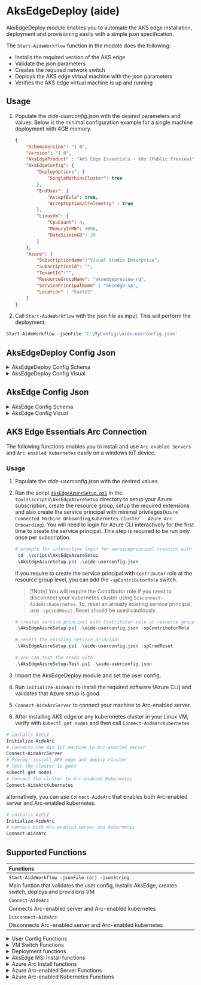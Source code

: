# AksEdgeDeploy (aide)

AksEdgeDeploy module enables you to automate the AKS edge installation, deployment and provisioning easily with a simple json specification.

The `Start-AideWorkflow` function in the modole does the following:

- Installs the required version of the AKS edge
- Validate the json parameters
- Creates the required network switch
- Deploys the AKS edge virtual machine with the json parameters
- Verifies the AKS edge virtual machine is up and running

## Usage

1. Populate the *aide-userconfig.json* with the desired parameters and values. Below is the minimal configuration example for a single machine deployment with 4GB memory.

    ```json
    {
        "SchemaVersion": "1.0",
        "Version": "1.0",
        "AksEdgeProduct" : "AKS Edge Essentials - K8s (Public Preview)",
        "AksEdgeConfig": {
            "DeployOptions": {
                "SingleMachineCluster": true
            },
            "EndUser": {
                "AcceptEula": true,
                "AcceptOptionalTelemetry" : true
            },
            "LinuxVm": {
                "CpuCount": 4,
                "MemoryInMB": 4096,
                "DataSizeinGB": 20
            }
        },
        "Azure": {
            "SubscriptionName":"Visual Studio Enterprise",
            "SubscriptionId": "",
            "TenantId":"",
            "ResourceGroupName": "aksedgepreview-rg",
            "ServicePrincipalName" : "aksedge-sp",
            "Location" : "EastUS"
        }
    }
    ```

2. Call `Start-AideWorkflow` with the json file as input. This will perform the deployment.

```powershell
Start-AideWorkflow -jsonFile 'C:\MyConfigs\aide-userconfig.json'
```

## AksEdgeDeploy Config Json

<details><summary>AksEdgeDeploy Config Schema</summary>
Find below the details of the supported parameters in the json file.
<details><summary>SchemaVersion</summary>

| | |
| --------- | -------- |
|Required | Mandatory |
|Type / Values | 1.1 |
|Description | Fixed value, schema version. Reserved|
</details>
<details><summary>Version</summary>

| | |
| --------- | -------- |
|Required | Mandatory |
|Type / Values | 1.0 |
|Description | Fixed value, json instance version. Reserved|
</details>
<details><summary>AksEdgeProduct</summary>

| | |
| --------- | -------- |
|Required | Mandatory |
|Type / Values | AKS Edge Essentials - K8s (Public Preview) <br> AKS Edge Essentials - K3s (Public Preview)|
|Description | Desired product K8s or K3s|
</details>
<details><summary>AksEdgeProductUrl</summary>

| | |
| --------- | -------- |
|Required | Optional |
|Type / Values | URL|
|Description |URL to download the MSI|
</details>
<details><summary>AksEdgeConfig</summary>

| | |
| --------- | -------- |
|Required | Optional |
|Type / Values | Json object|
|Description |Embedded json object for AKS Edge Configuration|
</details>
<details><summary>AksEdgeConfigFile</summary>

| | |
| --------- | -------- |
|Required | Optional |
|Type / Values | String |
|Description |File path to the AKS Edge Configuration json. Either `AksEdgeConfig` or `AksEdgeConfigFile` needs to be specified.|
</details>
<details><summary>Azure</summary>

| Parameter | Required | Type / Values | Comments |
| --------- | -------- |---------------- | -------- |
| ClusterName | Optional | String | Name of the cluster for Arc connection. Default is hostname-distribution (abc-k8s or def-k3s)|
| SubscriptionName | Mandatory | GUID | SubscriptionName  |
| SubscriptionId | Optional | GUID | SubscriptionId  |
| TenantId | Optional | GUID | TenantId  |
| ResourceGroupName | Mandatory | String | ResourceGroupName  |
| ServicePrincipalName | Mandatory | String | ServicePrincipalName  |
| Location | Mandatory | String | Location  |
| `Auth`.ServicePrincipalId |Optional | String | Specify service principal appID to use|
| `Auth`.Password |Optional| String | Specify the password (clear) |
</details>
</details>
<details><summary>AksEdgeDeploy Config Visual</summary>

![AksEdgeDeploy json](AksEdgeDeploy.png)

</details>

## AksEdge Config Json

<details><summary>AksEdge Config Schema</summary>
The below table provides the schema for the AksEdge Deployment Configuration json.
<details><summary>DeployOptions</summary>

| Parameter | Required | Type / Values | Comments |
| --------- | -------- | --------------- | -------- |
| SingleMachineCluster | Mandatory | Boolean | SingleMachine with internal switch  created when true |
| NodeType | Mandatory | [Linux &#124; Windows &#124; LinuxAndWindows] | Windows only is supported in Full Kubernetes deployment |
| NetworkPlugin | Optional | [calico &#124; flannel] | flannel is default |
| Headless | Optional | Boolean | Headless mode |
| TimeoutSeconds|Optional|Int| This specifies the maximum wait for a kubernetes node to reach a specified state (eg. Ready) |
| JoinCluster|Optional| Boolean | the new deployment will join an existing remote cluster. SingleMachineCluster should be false when this is set to true |
| ControlPlane|Optional|Boolean| This parameter indicates that the Linux node of this deployment will join an existing cluster as a node that runs the control plane |
| ClusterJoinToken|Optional|String| The cluster join token used for joining an existing cluster |
| DiscoveryTokenHash|Optional|String| The discovery token hash used for joining an existing cluster |
</details>
<details><summary>EndUser</summary>

| Parameter | Required | Type / Values | Comments |
| --------- | -------- | --------------- | -------- |
| AcceptEula | Mandatory | Yes |  Accept Eula |
| AcceptOptionalTelemetry | Optional | Yes |  Accept optional telemetry to be sent |
</details>
<details><summary>LinuxVm</summary>

| Parameter | Required | Type / Values | Comments |
| --------- | -------- | --------------- | -------- |
| CpuCount | Optional |2 | CpuCount|
| MemoryInMB | Optional |2| MemoryInMB|
| DataSizeInGB | Optional | 2-2000| Size in GB|
| Ip4Address | Optional | IPv4 |  Static IP Address for the Linux Node VM |
</details>

<details><summary>WindowsVm</summary>

| Parameter | Required | Type / Values | Comments |
| --------- | -------- | --------------- | -------- |
| CpuCount | Optional |2 | CpuCount|
| MemoryInMB | Optional |2| MemoryInMB|
| Ip4Address | Optional | IPv4 |  Static IP Address for the Windows Node VM |
</details>
<details><summary>Network</summary>

| Parameter | Required | Type / Values | Comments |
| --------- | -------- |---------------- | -------- |
| `VSwitch`.Type | Optional | External |Only **External** switch supported currently. SingleMachine cluster uses Internal switch always and does not required to be specified.|
| `VSwitch`.Name | Optional | String | Switch name to use |
| `VSwitch`.AdapterName | Mandatory | String | NetAdapterName for VSwitch, mandatory for Full kubernetes deployment |
| ControlPlaneEndpointIp | Optional | IPv4 |  This parameter allows defining a specific IP address to be used as the control plane endpoint IP for the deployment. If not specified, the endpoint will equal the local Linux node's IP address when creating a new cluster |
| ServiceIPRangeSize | Optional | IPv4 |  Required for SingleMachine deployment |
| ServiceIPRangeStart | Optional | IPv4 |  Required for Scalable deployment |
| ServiceIPRangeEnd | Optional | IPv4 |  Required for Scalable deployment |
| Ip4GatewayAddress | Optional | IPv4 | Static Gateway IP Address |
| Ip4PrefixLength | Optional | [1..32] | IP PrefixLength |
| `Proxy`.Http | Optional | String | HttpProxy link |
| `Proxy`.Https | Optional | String | HttpsProxy link |
| `Proxy`.No | Optional | String | No-proxy specification |
| DnsServers | Optional | [IPv4] | Array of valid dns servers for VM |
</details>
</details>

<details><summary>AksEdge Config Visual</summary>

![AksEdge Schema json](AksEdgeSchema.png)
</details>

## AKS Edge Essentials Arc Connection

The following functions enables you to install and use `Arc enabled Servers` and `Arc enabled Kubernetes` easily on a windows IoT device.

### Usage

1. Populate the *aide-userconfig.json* with the desired values.
2. Run the script [`AksEdgeAzureSetup.ps1`](../../scripts/AksEdgeAzureSetup/AksEdgeAzureSetup.ps1) in the `tools\scripts\AksEdgeAzureSetup` directory to setup your Azure subscription, create the resource group, setup the required extensions and also create the service principal with minimal privileges(`Azure Connected Machine Onboarding`,`Kubernetes Cluster - Azure Arc Onboarding`). You will need to login for Azure CLI interactively for the first time to create the service principal. This step is required to be run only once per subscription.

   ```powershell
   # prompts for interactive login for serviceprincipal creation with minimal privileges
    cd .\scripts\AksEdgeAzureSetup
   .\AksEdgeAzureSetup.ps1 .\aide-userconfig.json
   ```

    If you require to create the service principal with `Contributor` role at the resource group level, you can add the `-spContributorRole` switch.

    >[!Note] You will require the Contributor role if you need to disconnect your kubernetes cluster using `Disconnect-AideArcKubernetes`.
    To, reset an already existing service principal, use `-spCredReset`. Reset should be used cautiously.

   ```powershell
   # creates service principal with Contributor role at resource group level
   .\AksEdgeAzureSetup.ps1 .\aide-userconfig.json -spContributorRole
   ```

   ```powershell
   # resets the existing service principal
   .\AksEdgeAzureSetup.ps1 .\aide-userconfig.json -spCredReset
   ```

    ```powershell
   # you can test the creds with 
   .\AksEdgeAzureSetup-Test.ps1 .\aide-userconfig.json
   ```

3. Import the AksEdgeDeploy module and set the user config.
4. Run `Initialize-AideArc` to install the required software (Azure CLI) and validates that Azure setup is good.
5. `Connect-AideArcServer` to connect your machine to Arc-enabled server.
6. After installing AKS edge or any kuberenetes cluster in your Linux VM, verify with `kubectl get nodes` and then call `Connect-AideArcKubernetes`

```powershell
# installs AzCLI 
Initialize-AideArc
# Connects the Win IoT machine to Arc-enabled server
Connect-AideArcServer
# Prereq: install AKS edge and deploy cluster
# test the cluster is good
kubectl get nodes
# Connect the cluster to Arc-enabled Kubernetes
Connect-AideArcKubernetes
```

alternatively, you can use `Connect-AideArc` that enables both Arc-enabled server and Arc-enabled kubernetes.

```powershell
# installs AzCLI 
Initialize-AideArc
# connect both Arc-enabled server and kubernetes
Connect-AideArc
```

## Supported Functions

| Functions |
|:------------ |
|`Start-AideWorkflow -jsonFile (or) -jsonString`|
| Main funtion that validates the user config, installs AksEdge, creates switch, deploys and provisions VM |
|`Connect-AideArc`|
| Connects Arc-enabled server and Arc-enabled kubernetes|
|`Disconnect-AideArc`|
| Disconnects Arc-enabled server and Arc-enabled kubernetes|
</details>
<details><summary>User Config Functions</summary>

| |
|:------------ |
|`Get-AideUserConfig`|
| Returns the json object that is cached |
|`Set-AideUserConfig -jsonFile (or) -jsonString`|
| Sets the user config and reads the config into the cache |
|`Read-AideUserConfig`|
|Reads the json file into the cache |
|`Test-AideUserConfig`|
| Tests the User Config json for parameter correctness |
</details>
<details><summary>VM Switch Functions</summary>

| |
|:------------ |
|`New-AideVmSwitch`|
| Creates an new VM switch based on user config. |
|`Test-AideVmSwitch -Create`|
| Tests if the VM switch is present, `Create` flag invokes New-AideVmSwitch if switch is not present |
|`Remove-AideVmSwitch`|
| Removes the VM switch if present. Also removes the Nat if created (for internal switch) |

</details>
<details><summary>Deployment functions</summary>

| |
|:------------ |
|`Invoke-AideDeployment`|
| Validates the deployment parameters in user json and deploys AKS edge VM|
|`Test-AideDeployment`|
| Tests if the AKS edge VM is deployed (present) |
|`Remove-AideDeployment`|
| Removes the existing deployment |
|`Test-AideLinuxVmRun`|
| Tests if the AKS edge VM is running in the machine |
</details>
<details><summary>AksEdge MSI Install functions</summary>

| |
|:------------ |
|`Get-AideMsiVersion`|
| Returns the installed product name and version (PSCustom object with Name,Version) or Null if none found|
|`Install-AideMsi`|
| Installs the requested product from the aksedgeProductUrl if specified, otherwise it installs the latest (default)|
|`Test-AideMsiInstall -Install`|
| Tests if AKS edge is installed and `Install` switch is specified, it installs when not found|
|`Remove-AideMsi`|
| Removes the installed AKS edge product|
|`Get-AideHostPcInfo`|
| Gets the PC information such as OS version etc|
</details>
<details><summary>Azure Arc Install functions</summary>

| |
|:------------ |
|`Install-AideAzCli` |
| Installs Azure CLI |
|`Initialize-AideArc`|
| Main funtion that checks and installs required software, validates if the Auth parameters are good for Azure login  |
| Disconnects Arc-enabled server and Arc-enabled kubernetes|
|`Enter-AideArcSession`|
| Logs in to Azure using the service principal credentials|
|`Exit-AideArcSession`|
| Logs out from the Azure CLI session|
</details>
<details><summary>Azure Arc-enabled Server Functions</summary>

| |
|:------------ |
|`Install-AideArcServer`|
| Installs Azure Connected Machine Agent |
|`Test-AideArcServer`|
| Tests ConnectedMachine Agent status (returns true if connected) |
|`Connect-AideArcServer`|
| Connects the machine to Arc-enabled server |
|`Disconnect-AideArcServer`|
| Removes the Arc-enabled server connection |
|`Get-AideArcServerInfo`|
| Returns the HIMDS info (name,subscriptionid,resourcegroupname and location) from Connected machine agent |
|`Get-AideArcServerSMI`|
| Retrieves the system assigned managed identity for Arc-enabled server|
</details>
<details><summary>Azure Arc-enabled Kubernetes Functions</summary>

| |
|:------------ |
|`Test-AideArcKubernetes`|
| Tests if the kubernetes cluster is connected to Arc |
|`Connect-AideArcKubernetes`|
| Connects the kubernetes cluster to Arc using the default kubeconfig files |
|`Disconnect-AideArcKubernetes`|
| Deletes the kubernetes cluster resource in Arc |
|`Get-AideArcKubernetesServiceToken`|
| Retrieves the service token for admin-user in the kubernetes cluster |
|`Get-AideArcClusterName`|
| Retrieves the cluster name used for Arc connection |
</details>

